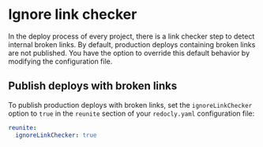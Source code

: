 # Ignore link checker

In the deploy process of every project, there is a link checker step to detect internal broken links.
By default, production deploys containing broken links are not published.
You have the option to override this default behavior by modifying the configuration file.

## Publish deploys with broken links

To publish production deploys with broken links, set the `ignoreLinkChecker` option to `true` in the `reunite` section of your `redocly.yaml` configuration file:

```yaml {% title="redocly.yaml" %}
reunite:
  ignoreLinkChecker: true
```
